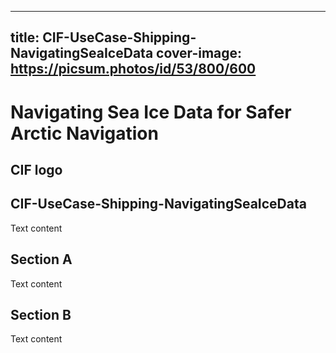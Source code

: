 
---
title: CIF-UseCase-Shipping-NavigatingSeaIceData
cover-image: https://picsum.photos/id/53/800/600
---

# Navigating Sea Ice Data for Safer Arctic Navigation <!--{ as="video" mode="hero" src="https://dlmultimedia.esa.int/download/public/videos/2023/06/010/2306_010_AR_EN.mp4" }-->

## CIF logo <!--{as="img" src="https://cif.polarview.org/wp-content/uploads/2024/05/CIF-Logo-v3-125.png" style="width: 48%; height: 200px;"}-->

## CIF-UseCase-Shipping-NavigatingSeaIceData

Text content

## Section A
Text content

## Section B
Text content
        